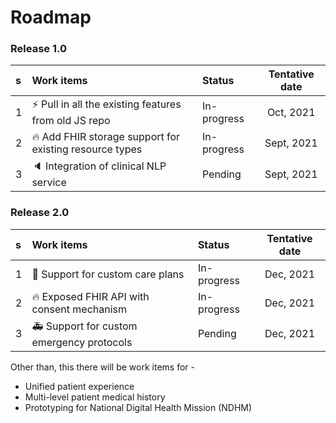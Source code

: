 # Roadmap

### Release 1.0
s | Work items | Status |Tentative date
| :--- | :--- | :--- | :---:
1  | :zap: Pull in all the existing features from old JS repo| In-progress | Oct, 2021
2  | :fire: Add FHIR storage support for existing resource types| In-progress | Sept, 2021
3  | :speaker: Integration of clinical NLP service | Pending | Sept, 2021

### Release 2.0

s | Work items | Status |Tentative date
| :--- | :--- | :--- | :---:
1  | :pill: Support for custom care plans| In-progress | Dec, 2021
2  | :fire: Exposed FHIR API with consent mechanism| In-progress | Dec, 2021
3  | :ambulance: Support for custom emergency protocols | Pending | Dec, 2021

Other than, this there will be work items for -
* Unified patient experience
* Multi-level patient medical history
* Prototyping for National Digital Health Mission (NDHM)